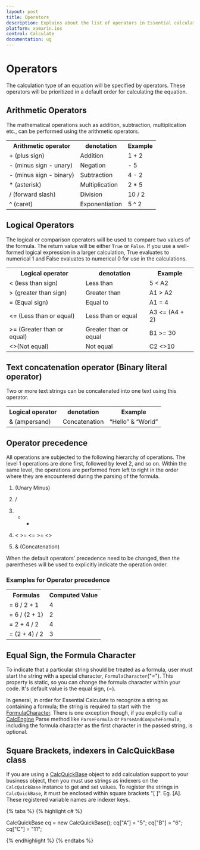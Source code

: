 ```yaml
---
layout: post
title: Operators
description: Explains about the list of operators in Essential calculate
platform: xamarin.ios
control: Calculate
documentation: ug
---
```


# Operators

The calculation type of an equation will be specified by operators. These operators will be prioritized 
in a default order for calculating the equation.

## Arithmetic Operators

The mathematical operations such as addition, subtraction, multiplication etc., can be performed using the arithmetic operators.

<table>
<tr>
<th>
Arithmetic operator</th><th>
denotation</th><th>
Example</th></tr>
<tr>
<td>
+ (plus sign)</td><td>
Addition</td><td>
1 + 2</td></tr>
<tr>
<td>
-  (minus sign - unary) </td><td>
Negation</td><td>
- 5</td></tr>
<tr>
<td>
-  (minus sign - binary)</td><td>
Subtraction </td><td>
4 - 2</td></tr>
<tr>
<td>
* (asterisk)</td><td>
Multiplication </td><td>
2 * 5</td></tr>
<tr>
<td>
/ (forward slash)</td><td>
Division</td><td>
10 / 2</td></tr>
<tr>
<td>
^ (caret)</td><td>
Exponentiation </td><td>
5 ^ 2</td></tr>
</table>

## Logical Operators 

The logical or comparison operators will be used to compare two values of the formula. The return value will be either `True` or `False`.
If you use a well-formed logical expression in a larger calculation, True evaluates to numerical 1 and False evaluates to numerical 0 for use in the calculations.

<table>
<tr>
<th>
Logical operator</th><th>
denotation</th><th>
Example</th></tr>
<tr>
<td>
< (less than sign)</td><td>
Less than</td><td>
5 < A2</td></tr>
<tr>
<td>
> (greater than sign)</td><td>
Greater than</td><td>
A1 > A2</td></tr>
<tr>
<td>
= (Equal sign)</td><td>
Equal to</td><td>
A1 = 4</td></tr>
<tr>
<td>
<= (Less than or equal)</td><td>
Less than or equal</td><td>
A3 <= (A4 + 2)</td></tr>
<tr>
<td>
>= (Greater than or equal)</td><td>
Greater than or equal</td><td>
B1 >= 30</td></tr>
<tr>
<td>
<>(Not equal)</td><td>
Not equal</td><td>
C2 <>10</td></tr>
</table>

## Text concatenation operator (Binary literal operator)

Two or more text strings can be concatenated into one text using this operator. 

<table>
<tr>
<th>
Logical operator</th><th>
denotation</th><th>
Example</th></tr>
<tr>
<td>
& (ampersand)</td><td>
Concatenation</td><td>
“Hello” & “World”</td></tr>
</table>

## Operator precedence

All operations are subjected to the following hierarchy of operations. The level 1 operations are done first, followed by level 2, and so on. Within the same level, the operations are performed from 
left to right in the order where they are encountered during the parsing of the formula.

1. (Unary Minus)

2. /

3. + -

4. < >= <= >= <>

5. & (Concatenation)

When the default operators’ precedence need to be changed, then the parentheses will be used to explicitly indicate the operation order.

### Examples for Operator precedence

<table>
<tr>
<th>
Formulas</th><th>
Computed Value</th></tr>
<tr>
<td>
= 6 / 2 + 1</td><td>
4</td></tr>
<tr>
<td>
= 6 / (2 + 1)</td><td>
2</td></tr>
<tr>
<td>
= 2 + 4 / 2</td><td>
4</td></tr>
<tr>
<td>
= (2 + 4) / 2</td><td>
3</td></tr>
</table>

## Equal Sign, the Formula Character

To indicate that a particular string should be treated as a formula, user must start the string with a special character, `FormulaCharacter`("="). This property is static, so you can change the formula character within your code. 
It's default value is the equal sign, (=).

In general, in order for Essential Calculate to recognize a string as containing a formula; the string is required to start with the [FormulaCharacter](https://help.syncfusion.com/cr/cref_files/windowsforms/calculate/Syncfusion.Calculate.Base~Syncfusion.Calculate.CalcEngine~FormulaCharacter.html). 
There is one exception though, if you explicitly call a [CalcEngine](https://help.syncfusion.com/cr/cref_files/windowsforms/calculate/Syncfusion.Calculate.Base~Syncfusion.Calculate.CalcEngine.html) Parse method like `ParseFormula` or `ParseAndComputeFormula`, including the formula character as the first character in the passed string, is optional.

## Square Brackets, indexers in CalcQuickBase class

If you are using a [CalcQuickBase](https://help.syncfusion.com/cr/cref_files/windowsforms/calculate/Syncfusion.Calculate.Base~Syncfusion.Calculate.CalcQuickBase.html) object to add calculation support to your business object, then you must use strings as indexers on the `CalcQuickBase` instance to get and set values.
To register the strings in `CalcQuickBase`, it must be enclosed within square brackets "[ ]". Eg. [A]. These registered variable names are indexer keys.

{% tabs %}
{% highlight c# %}

CalcQuickBase cq = new CalcQuickBase();
cq["A"] = "5";
cq["B"] = "6";
cq["C"] = "11";

{% endhighlight %}
{% endtabs %}





